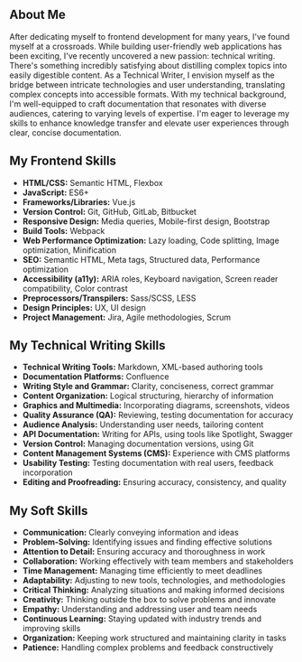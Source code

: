 
<h2>About Me</h2>
<p>
After dedicating myself to frontend development for many years, I've found myself at a crossroads. While building user-friendly web applications has been exciting, I've recently uncovered a new passion: technical writing. There's something incredibly satisfying about distilling complex topics into easily digestible content. As a Technical Writer, I envision myself as the bridge between intricate technologies and user understanding, translating complex concepts into accessible formats. With my technical background, I'm well-equipped to craft documentation that resonates with diverse audiences, catering to varying levels of expertise. I'm eager to leverage my skills to enhance knowledge transfer and elevate user experiences through clear, concise documentation.
</p>


<h2>My Frontend Skills</h2>
<ul>
  <li><strong>HTML/CSS:</strong> Semantic HTML, Flexbox</li>
  <li><strong>JavaScript:</strong> ES6+</li>
  <li><strong>Frameworks/Libraries:</strong> Vue.js</li>
  <li><strong>Version Control:</strong> Git, GitHub, GitLab, Bitbucket</li>
  <li><strong>Responsive Design:</strong> Media queries, Mobile-first design, Bootstrap</li>
  <li><strong>Build Tools:</strong> Webpack</li>
  <li><strong>Web Performance Optimization:</strong> Lazy loading, Code splitting, Image optimization, Minification</li>
  <li><strong>SEO:</strong> Semantic HTML, Meta tags, Structured data, Performance optimization</li>
  <li><strong>Accessibility (a11y):</strong> ARIA roles, Keyboard navigation, Screen reader compatibility, Color contrast</li>
  <li><strong>Preprocessors/Transpilers:</strong> Sass/SCSS, LESS</li>
  <li><strong>Design Principles:</strong> UX, UI design</li>
  <li><strong>Project Management:</strong> Jira, Agile methodologies, Scrum</li>
</ul>

<h2>My Technical Writing Skills</h2>
<ul>
  <li><strong>Technical Writing Tools:</strong> Markdown, XML-based authoring tools</li>
  <li><strong>Documentation Platforms:</strong> Confluence</li>
  <li><strong>Writing Style and Grammar:</strong> Clarity, conciseness, correct grammar</li>
  <li><strong>Content Organization:</strong> Logical structuring, hierarchy of information</li>
  <li><strong>Graphics and Multimedia:</strong> Incorporating diagrams, screenshots, videos</li>
  <li><strong>Quality Assurance (QA):</strong> Reviewing, testing documentation for accuracy</li>
  <li><strong>Audience Analysis:</strong> Understanding user needs, tailoring content</li>
  <li><strong>API Documentation:</strong> Writing for APIs, using tools like Spotlight, Swagger</li>
  <li><strong>Version Control:</strong> Managing documentation versions, using Git</li>
  <li><strong>Content Management Systems (CMS):</strong> Experience with CMS platforms</li>
  <li><strong>Usability Testing:</strong> Testing documentation with real users, feedback incorporation</li>
  <li><strong>Editing and Proofreading:</strong> Ensuring accuracy, consistency, and quality</li>
</ul>

<h2>My Soft Skills</h2>
<ul>
  <li><strong>Communication:</strong> Clearly conveying information and ideas</li>
  <li><strong>Problem-Solving:</strong> Identifying issues and finding effective solutions</li>
  <li><strong>Attention to Detail:</strong> Ensuring accuracy and thoroughness in work</li>
  <li><strong>Collaboration:</strong> Working effectively with team members and stakeholders</li>
  <li><strong>Time Management:</strong> Managing time efficiently to meet deadlines</li>
  <li><strong>Adaptability:</strong> Adjusting to new tools, technologies, and methodologies</li>
  <li><strong>Critical Thinking:</strong> Analyzing situations and making informed decisions</li>
  <li><strong>Creativity:</strong> Thinking outside the box to solve problems and innovate</li>
  <li><strong>Empathy:</strong> Understanding and addressing user and team needs</li>
  <li><strong>Continuous Learning:</strong> Staying updated with industry trends and improving skills</li>
  <li><strong>Organization:</strong> Keeping work structured and maintaining clarity in tasks</li>
  <li><strong>Patience:</strong> Handling complex problems and feedback constructively</li>
</ul>
